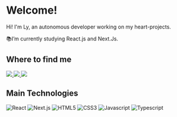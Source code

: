 # Welcome!

Hi! I'm Ly, an autonomous developer working on my heart-projects. 

📚I’m currently studying React.js and Next.Js.

## Where to find me

<a href="https://github.com/<USERNAME>" alt="github" target="_blank">
  <img src="https://img.shields.io/badge/-Github-000?style=for-the-badge&logo=Github&logoColor=white">
</a>
<a href="https://www.linkedin.com/in/raianasancho/>" alt="github" target="_blank">
  <img src="https://img.shields.io/badge/-LinkedIn-blue?style=for-the-badge&logo=Linkedin&logoColor=white">
</a>
<a href="mailto:raianasancho@gmail.com>" alt="github" target="_blank">
  <img src="https://img.shields.io/badge/Gmail-D14836?style=for-the-badge&logo=gmail&logoColor=white">
</a>

## Main Technologies

![React](https://img.shields.io/badge/React-20232A?style=for-the-badge&logo=react&logoColor=61DAFB)
![Next.js](https://img.shields.io/badge/next.js-000000?style=for-the-badge&logo=nextdotjs&logoColor=white)
![HTML5](https://img.shields.io/badge/HTML5-E34F26?style=for-the-badge&logo=html5&logoColor=white)
![CSS3](https://img.shields.io/badge/CSS3-1572B6?style=for-the-badge&logo=css3&logoColor=white)
![Javascript](https://img.shields.io/badge/JavaScript-323330?style=for-the-badge&logo=javascript&logoColor=F7DF1E)
![Typescript](https://img.shields.io/badge/TypeScript-007ACC?style=for-the-badge&logo=typescript&logoColor=white)

<!---
raianasancho/raianasancho is a ✨ special ✨ repository because its `README.md` (this file) appears on your GitHub profile.
You can click the Preview link to take a look at your changes.
--->
